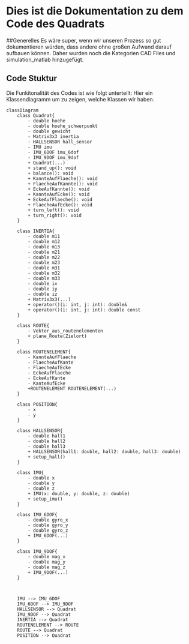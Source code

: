 # Dies ist die Dokumentation zu dem Code des Quadrats
##Generelles
Es wäre super, wenn wir unseren Prozess so gut dokumentieren würden, dass andere ohne großen Aufwand darauf aufbauen können. Daher wurden noch die Kategorien CAD Files und simulation_matlab hinzugefügt. 
## Code Stuktur
Die Funkitonalität des Codes ist wie folgt unterteilt:
Hier ein Klassendiagramm um zu zeigen, welche Klassen wir haben.

```mermaid
classDiagram
    class Quadrat{
        - double hoehe
        - double hoehe_schwerpunkt
        - double gewicht
        - Matrix3x3 inertia
        - HALLSENSOR hall_sensor
        - IMU imu
        - IMU_6DOF imu_6dof
        - IMU_9DOF imu_9dof
        + Quadrat(...)
        + stand_up(): void
        + balance(): void
        + KannteAufFlaeche(): void
        + FlaecheAufKannte(): void
        + EckeAufKannte(): void
        + KannteAufEcke(): void
        + EckeAufFlaeche(): void
        + FlaecheAufEcke(): void
        + turn_left(): void
        + turn_right(): void
    }

    class INERTIA{
        - double m11
        - double m12
        - double m13
        - double m21
        - double m22
        - double m23
        - double m31
        - double m32
        - double m33
        - double ix
        - double iy
        - double iz
        + Matrix3x3(...)
        + operator()(i: int, j: int): double&
        + operator()(i: int, j: int): double const
    }

    class ROUTE{
        - Vektor_aus_routenelementen
        + plane_Route(Zielort) 
    }
    
    class ROUTENELEMENT{
        - KannteAufFlaeche
        - FlaecheAufKante
        - FlaecheAufEcke
        - EckeAufFlaeche
        - EckeAufKante
        - KanteAufEcke
        +ROUTENELEMENT ROUTENELEMENT(...)
    }

    class POSITION{
        - x
        - y
    }

    class HALLSENSOR{
        - double hall1
        - double hall2
        - double hall3
        + HALLSENSOR(hall1: double, hall2: double, hall3: double)
        + setup_hall()
    }

    class IMU{
        - double x
        - double y
        - double z
        + IMU(x: double, y: double, z: double)
        + setup_imu()
    }

    class IMU_6DOF{
        - double gyro_x
        - double gyro_y
        - double gyro_z
        + IMU_6DOF(...)
    }

    class IMU_9DOF{
        - double mag_x
        - double mag_y
        - double mag_z
        + IMU_9DOF(...)
    }

    

    IMU --> IMU_6DOF 
    IMU_6DOF --> IMU_9DOF
    HALLSENSOR --> Quadrat
    IMU_9DOF --> Quadrat
    INERTIA --> Quadrat
    ROUTENELEMENT --> ROUTE
    ROUTE --> Quadrat
    POSITION --> Quadrat

```
